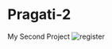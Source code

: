 # Pragati-2
My Second Project ![register](https://github.com/Pragati444/Pragati-2/assets/147230442/fa05f884-f397-49ba-9aa5-5eb70f475640)
